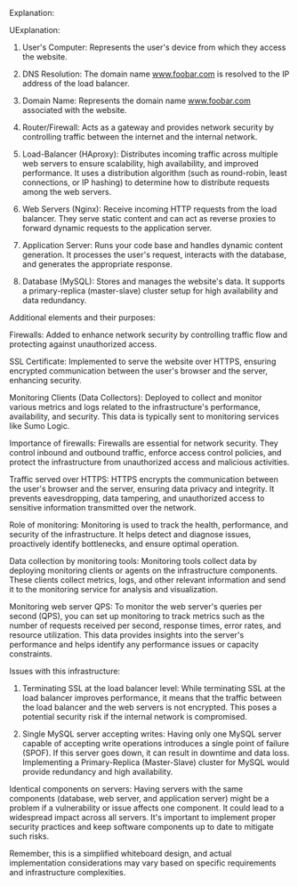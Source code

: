 Explanation:

UExplanation:

1. User's Computer: Represents the user's device from which they access the website.

2. DNS Resolution: The domain name www.foobar.com is resolved to the IP address of
the load balancer.

3. Domain Name: Represents the domain name www.foobar.com associated with the website.

4. Router/Firewall: Acts as a gateway and provides network security by controlling
traffic between the internet and the internal network.

5. Load-Balancer (HAproxy): Distributes incoming traffic across multiple web servers
to ensure scalability, high availability, and improved performance. It uses
a distribution algorithm (such as round-robin, least connections, or IP hashing)
to determine how to distribute requests among the web servers.

6. Web Servers (Nginx): Receive incoming HTTP requests from the load balancer.
They serve static content and can act as reverse proxies to forward dynamic
requests to the application server.

7. Application Server: Runs your code base and handles dynamic content generation.
It processes the user's request, interacts with the database, and generates
the appropriate response.

8. Database (MySQL): Stores and manages the website's data. It supports
a primary-replica (master-slave) cluster setup for high availability and data redundancy.

Additional elements and their purposes:

Firewalls: Added to enhance network security by controlling traffic flow and
protecting against unauthorized access.

SSL Certificate: Implemented to serve the website over HTTPS, ensuring
encrypted communication between the user's browser and the server, enhancing security.

Monitoring Clients (Data Collectors): Deployed to collect and monitor various
metrics and logs related to the infrastructure's performance, availability,
and security. This data is typically sent to monitoring services like Sumo Logic.

Importance of firewalls: Firewalls are essential for network security.
They control inbound and outbound traffic, enforce access control policies,
and protect the infrastructure from unauthorized access and malicious activities.

Traffic served over HTTPS: HTTPS encrypts the communication between the user's
browser and the server, ensuring data privacy and integrity. It prevents
eavesdropping, data tampering, and unauthorized access to sensitive information
transmitted over the network.

Role of monitoring: Monitoring is used to track the health, performance, and
security of the infrastructure. It helps detect and diagnose issues, proactively
identify bottlenecks, and ensure optimal operation.

Data collection by monitoring tools: Monitoring tools collect data by
deploying monitoring clients or agents on the infrastructure components.
These clients collect metrics, logs, and other relevant information and
send it to the monitoring service for analysis and visualization.

Monitoring web server QPS: To monitor the web server's queries per second (QPS),
you can set up monitoring to track metrics such as the number of requests
received per second, response times, error rates, and resource utilization.
This data provides insights into the server's performance and helps identify
any performance issues or capacity constraints.

Issues with this infrastructure:

1. Terminating SSL at the load balancer level: While terminating SSL at the
load balancer improves performance, it means that the traffic between the
load balancer and the web servers is not encrypted. This poses a potential
security risk if the internal network is compromised.

2. Single MySQL server accepting writes: Having only one MySQL server
capable of accepting write operations introduces a single point of failure (SPOF).
If this server goes down, it can result in downtime and data loss.
Implementing a Primary-Replica (Master-Slave) cluster for MySQL
would provide redundancy and high availability.

Identical components on servers: Having servers with the same components
(database, web server, and application server) might be a problem if
a vulnerability or issue affects one component. It could lead to a
widespread impact across all servers. It's important to implement proper
security practices and keep software components up to date to mitigate such risks.

Remember, this is a simplified whiteboard design, and actual implementation
considerations may vary based on specific requirements and infrastructure complexities.

